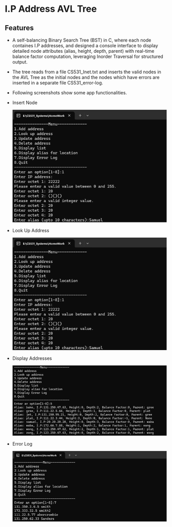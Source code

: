 # I.P Address AVL Tree

## Features 
* A self-balancing Binary Search Tree (BST) in C, where each node containes I.P addresses, and
designed a console interface to display detailed node attributes (alias, height, depth, parent) with real-time balance factor computation, leveraging Inorder Traversal for structured output. 

* The tree reads from a file CS531_Inet.txt and inserts the valid nodes in the AVL Tree as the initial nodes and the nodes which have errors are inserted in a separate file CS531_error-log.

* Following screenshots show some app functionalities.
* Insert Node

    ![Screenshot](/images/InsertNode.png)
* Look Up Address

    ![Screenshot](/images/InsertNode.png)
* Display Addresses

    ![Screenshot](/images/Display.png)
* Error Log

    ![Screenshot](/images/ErrorLog.png)

